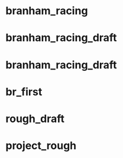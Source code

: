 # branham_racing
# branham_racing_draft
# branham_racing_draft
# br_first
# rough_draft
# project_rough
